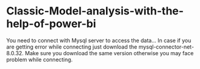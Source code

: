 # Classic-Model-analysis-with-the-help-of-power-bi
You need to connect with Mysql server to access the data...
In case if you are getting error while connecting just download the mysql-connector-net-8.0.32.
Make sure you download the same version otherwise you may face problem while connecting.
